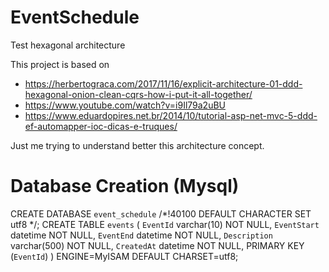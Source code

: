 # EventSchedule

Test hexagonal architecture

This project is based on

 * https://herbertograca.com/2017/11/16/explicit-architecture-01-ddd-hexagonal-onion-clean-cqrs-how-i-put-it-all-together/
 * https://www.youtube.com/watch?v=i9Il79a2uBU
 * https://www.eduardopires.net.br/2014/10/tutorial-asp-net-mvc-5-ddd-ef-automapper-ioc-dicas-e-truques/

Just me trying to understand better this architecture concept.

# Database Creation (Mysql)

CREATE DATABASE `event_schedule` /*!40100 DEFAULT CHARACTER SET utf8 */;
CREATE TABLE `events` (
  `EventId` varchar(10) NOT NULL,
  `EventStart` datetime NOT NULL,
  `EventEnd` datetime NOT NULL,
  `Description` varchar(500) NOT NULL,
  `CreatedAt` datetime NOT NULL,
  PRIMARY KEY (`EventId`)
) ENGINE=MyISAM DEFAULT CHARSET=utf8;
